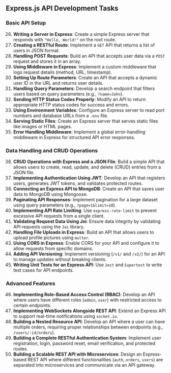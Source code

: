 ## Express.js API Development Tasks

### Basic API Setup
26. **Writing a Server in Express**: Create a simple Express server that responds with `"Hello, World!"` on the root route.  
27. **Creating a RESTful Route**: Implement a `GET` API that returns a list of users in JSON format.  
28. **Handling POST Requests**: Build an API that accepts user data via a `POST` request and stores it in an array.  
29. **Using Middleware in Express**: Implement a custom middleware that logs request details (method, URL, timestamp).  
30. **Setting Up Route Parameters**: Create an API that accepts a dynamic user ID in the URL and returns user details.  
31. **Handling Query Parameters**: Develop a search endpoint that filters users based on query parameters (e.g., `?name=John`).  
32. **Sending HTTP Status Codes Properly**: Modify an API to return appropriate HTTP status codes for success and errors.  
33. **Using Environment Variables**: Configure an Express server to read port numbers and database URLs from a `.env` file.  
34. **Serving Static Files**: Create an Express server that serves static files like images or HTML pages.  
35. **Error Handling Middleware**: Implement a global error-handling middleware in Express for structured API error responses.  

### Data Handling and CRUD Operations  
36. **CRUD Operations with Express and a JSON File**: Build a simple API that allows users to create, read, update, and delete (CRUD) entries from a JSON file.  
37. **Implementing Authentication Using JWT**: Develop an API that registers users, generates JWT tokens, and validates protected routes.  
38. **Connecting an Express API to MongoDB**: Create an API that saves user data to MongoDB using Mongoose.  
39. **Paginating API Responses**: Implement pagination for a large dataset using query parameters (e.g., `?page=1&limit=10`).  
40. **Implementing API Rate Limiting**: Use `express-rate-limit` to prevent excessive API requests from a single client.  
41. **Validating Request Data Using Joi**: Ensure data integrity by validating API requests using the `Joi` library.  
42. **Handling File Uploads in Express**: Build an API that allows users to upload profile pictures using `multer`.  
43. **Using CORS in Express**: Enable CORS for your API and configure it to allow requests from specific domains.  
44. **Adding API Versioning**: Implement versioning (`/v1/` and `/v2/`) for an API to manage updates without breaking clients.  
45. **Writing Unit Tests for an Express API**: Use `Jest` and `Supertest` to write test cases for API endpoints.  

### Advanced Features  
46. **Implementing Role-Based Access Control (RBAC)**: Develop an API where users have different roles (`admin`, `user`) with restricted access to certain endpoints.  
47. **Implementing WebSockets Alongside REST API**: Extend an Express API to support real-time notifications using `socket.io`.  
48. **Building a Nested Resource API**: Develop an API where a user can have multiple orders, requiring proper relationships between endpoints (e.g., `/users/:id/orders`).  
49. **Building a Complete RESTful Authentication System**: Implement user registration, login, password reset, email verification, and protected routes.  
50. **Building a Scalable REST API with Microservices**: Design an Express-based REST API where different functionalities (`auth`, `orders`, `users`) are separated into microservices and communicate via an API gateway.  
